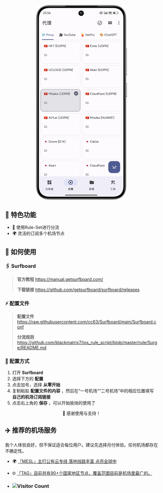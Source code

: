 <div align="center">
    
<img src="https://raw.githubusercontent.com/cc63/Surfboard/main/Surfboard.PNG" width="300">

</div>

## 🚀 特色功能

- 📡 使用Rule-Set进行分流
- 🌍 灵活的订阅多个机场节点

## 📘 如何使用

### 🖇 Surfboard

> **官方教程** https://manual.getsurfboard.com/
> 
> **下载链接** https://github.com/getsurfboard/surfboard/releases

### ⚡ 配置文件

> **配置文件** https://raw.githubusercontent.com/cc63/Surfboard/main/Surfboard.conf
> 
> **分流规则** https://github.com/blackmatrix7/ios_rule_script/blob/master/rule/Surge/README.md

### 📲 配置方式

1. 打开 **Surfboard**
2. 选择下方的 **配置** 
3. 点击加号，选择 **从零开始**
4. 复制粘贴 **配置文件的内容** ，然后在“一号机场”“二号机场”中的相应位置填写 **自己的机场订阅链接** 
5. 点击右上角的 **保存** ，可以开始愉快的使用了


<div align="center">

🙌 感谢使用与支持！

</div>

## ✈️ 推荐的机场服务

我个人体验良好，但不保证适合每位用户。建议先选择月付体验。任何机场都存在不确定性。

- 🌍 [「MESL」主打公有云专线 落地线路丰富 点亮全球中](https://in.mesl.cloud/#/register?code=YiKXC8T0)
- 🌐 [「TAG」目前共有90+个国家地区节点，覆盖范围目前是机场里最广的。](https://tagss01.pro/#/auth/xfm2jXlF)

- ### ![Visitor Count](https://profile-counter.glitch.me/{cc63}/count.svg)

